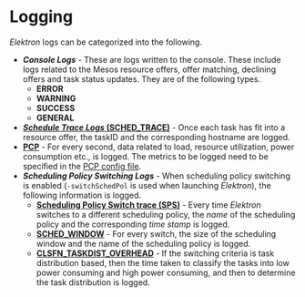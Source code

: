 # Logging

_Elektron_ logs can be categorized into the following.
* _**Console Logs**_ - These are logs written to the console. These include logs related to the Mesos resource offers, offer matching, declining offers and task status updates. They are of the following types.
    * **ERROR**
    * **WARNING**
    * **SUCCESS**
    * **GENERAL**
* [**_Schedule Trace Logs_ (SCHED\_TRACE)**](data/ScheduledTrace.md) - Once each task has fit into a resource offer, the taskID and the corresponding hostname are logged.
* [**PCP**](data/PCP.md) - For every second, data related to load, resource utilization, power consumption etc., is logged. The metrics to be logged need to be specified in the [PCP config file](../config).
* _**Scheduling Policy Switching Logs**_ - When scheduling policy switching is enabled (`-switchSchedPol` is used when launching _Elektron_), the following information is logged.
    * [**Scheduling Policy Switch trace (SPS)**](data/withSpsEnabled/SchedulingPolicySwitchTrace.md) - Every time _Elektron_ switches to a different scheduling policy, the _name_ of the scheduling policy and the corresponding _time stamp_ is logged.<br>
    * [**SCHED_WINDOW**](data/withSpsEnabled/SchedulingWindow.md) - For every switch, the size of the scheduling window and the name of the scheduling policy is logged.
    * [**CLSFN_TASKDIST_OVERHEAD**](data/withSpsEnabled/TaskClassificationOverhead.md) - If the switching criteria is task distribution based, then the time taken to classify the tasks into low power consuming and high power consuming, and then to determine the task distribution is logged.
